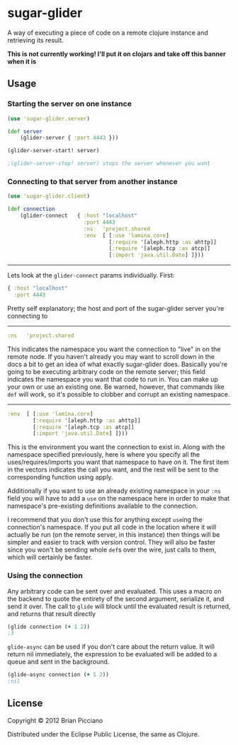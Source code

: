 # sugar-glider

A way of executing a piece of code on a remote clojure instance and retrieving its result.

**This is not currently working! I'll put it on clojars and take off this banner when it is**

## Usage

### Starting the server on one instance
```clojure
(use 'sugar-glider.server)

(def server 
    (glider-server { :port 4443 }))

(glider-server-start! server)

;(glider-server-stop! server) stops the server whenever you want
```

### Connecting to that server from another instance
```clojure
(use 'sugar-glider.client)

(def connection
    (glider-connect   { :host "localhost"
                        :port 4443        
                        :ns   'project.shared
                        :env  [ [:use 'lamina.core]
                                [:require '[aleph.http :as ahttp]]
                                [:require '[aleph.tcp :as atcp]]
                                [:import 'java.util.Date] ]}))
```





--------------------------

Lets look at the ```glider-connect``` params individually. First:

```clojure
{ :host "localhost"
  :port 4443
```

Pretty self explanatory; the host and port of the sugar-glider server you're connecting to





--------------------------

```clojure
:ns   'project.shared
```

This indicates the namespace you want the connection to "live" in on the remote node. If you haven't
already you may want to scroll down in the docs a bit to get an idea of what exactly sugar-glider
does. Basically you're going to be executing arbitrary code on the remote server; this field indicates
the namespace you want that code to run in. You can make up your own or use an existing one. Be warned,
however, that commands like ```def``` will work, so it's possible to clobber and corrupt an existing
namespace.





--------------------------

```clojure
:env  [ [:use 'lamina.core]
        [:require '[aleph.http :as ahttp]]
        [:require '[aleph.tcp :as atcp]]
        [:import 'java.util.Date] ]}))
```

This is the environment you want the connection to exist in. Along with the namespace specified previously,
here is where you specify all the uses/requires/imports you want that namespace to have on it. The first item
in the vectors indicates the call you want, and the rest will be sent to the corresponding function using apply.

Additionally if you want to use an already existing namespace in your ```:ns``` field you will have to add a 
```use``` on the namespace here in order to make that namespace's pre-existing definitions available to the 
connection.

I recommend that you don't use this for anything except ```use```ing the connection's namespace. If you put all
code in the location where it will actually be run (on the remote server, in this instance) then things will be
simpler and easier to track with version control. They will also be faster since you won't be sending whole
```def```s over the wire, just calls to them, which will certainly be faster.





### Using the connection

Any arbitrary code can be sent over and evaluated. This uses a macro on the backend to quote the entirety of
the second argument, serialize it, and send it over. The call to ```glide``` will block until the evaluated
result is returned, and returns that result directly

```clojure
(glide connection (+ 1 2))
;3
```

```glide-async``` can be used if you don't care about the return value. It will return nil immediately, the
expression to be evaluated will be added to a queue and sent in the background.

```clojure
(glide-async connection (+ 1 2))
;nil
```


## License

Copyright © 2012 Brian Picciano

Distributed under the Eclipse Public License, the same as Clojure.
